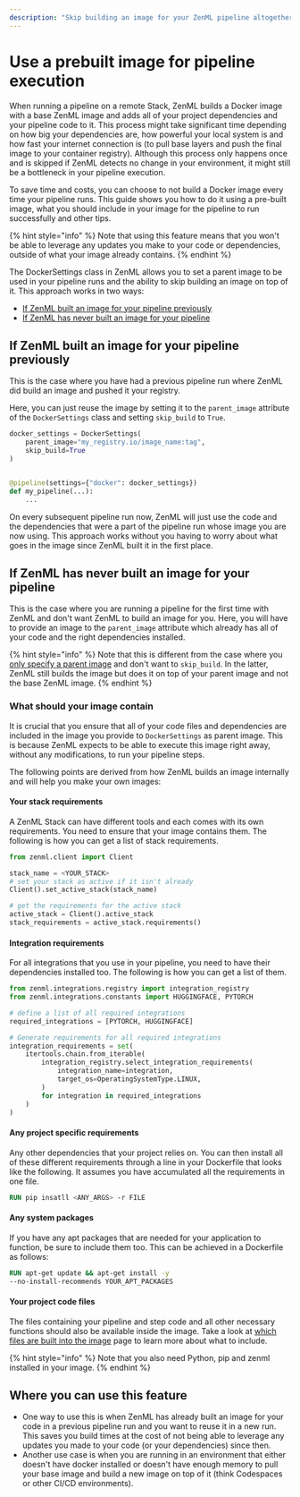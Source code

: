 ```yaml
---
description: "Skip building an image for your ZenML pipeline altogether."
---
```


# Use a prebuilt image for pipeline execution

When running a pipeline on a remote Stack, ZenML builds a Docker image with a base ZenML image and adds all of your project dependencies and your pipeline code to it. This process might take significant time depending on how big your dependencies are, how powerful your local system is and how fast your internet connection is (to pull base layers and push the final image to your container registry). Although this process only happens once and is skipped if ZenML detects no change in your environment, it might still be a bottleneck in your pipeline execution.

To save time and costs, you can choose to not build a Docker image every time your pipeline runs. This guide shows you how to do it using a pre-built image, what you should include in your image for the pipeline to run successfully and other tips.

{% hint style="info" %}
Note that using this feature means that you won't be able to leverage any updates you make to your code or dependencies, outside of what your image already contains.
{% endhint %}

The DockerSettings class in ZenML allows you to set a parent image to be used in your pipeline runs and the ability to skip building an image on top of it. This approach works in two ways:
- [If ZenML built an image for your pipeline previously](#if-zenml-built-an-image-for-your-pipeline-previously)
- [If ZenML has never built an image for your pipeline](#if-zenml-has-never-built-an-image-for-your-pipeline)

## If ZenML built an image for your pipeline previously

This is the case where you have had a previous pipeline run where ZenML did build an image and pushed it your registry.

Here, you can just reuse the image by setting it to the `parent_image` attribute of the `DockerSettings` class and setting `skip_build` to `True`.

```python
docker_settings = DockerSettings(
    parent_image="my_registry.io/image_name:tag",
    skip_build=True
)


@pipeline(settings={"docker": docker_settings})
def my_pipeline(...):
    ...
```

On every subsequent pipeline run now, ZenML will just use the code and the dependencies that were a part of the pipeline run whose image you are now using. This approach works without you having to worry about what goes in the image since ZenML built it in the first place.


## If ZenML has never built an image for your pipeline

This is the case where you are running a pipeline for the first time with ZenML and don't want ZenML to build an image for you. Here, you will have to provide an image to the `parent_image` attribute which already has all of your code and the right dependencies installed.

{% hint style="info" %}
Note that this is different from the case where you [only specify a parent image](../../../../docs/book/how-to/customize-docker-builds/docker-settings-on-a-pipeline.md#using-a-pre-built-parent-image) and don't want to `skip_build`. In the latter, ZenML still builds the image but does it on top of your parent image and not the base ZenML image.
{% endhint %}

### What should your image contain

It is crucial that you ensure that all of your code files and dependencies are included in the image you provide to `DockerSettings` as parent image. This is because ZenML expects to be able to execute this image right away, without any modifications, to run your pipeline steps.

The following points are derived from how ZenML builds an image internally and will help you make your own images:

#### Your stack requirements

A ZenML Stack can have different tools and each comes with its own requirements. You need to ensure that your image contains them. The following is how you can get a list of stack requirements.

```python
from zenml.client import Client

stack_name = <YOUR_STACK>
# set your stack as active if it isn't already
Client().set_active_stack(stack_name)

# get the requirements for the active stack
active_stack = Client().active_stack
stack_requirements = active_stack.requirements()
```

#### Integration requirements

For all integrations that you use in your pipeline, you need to have their dependencies installed too. The following is how you can get a list of them.

```python
from zenml.integrations.registry import integration_registry
from zenml.integrations.constants import HUGGINGFACE, PYTORCH

# define a list of all required integrations
required_integrations = [PYTORCH, HUGGINGFACE]

# Generate requirements for all required integrations
integration_requirements = set(
    itertools.chain.from_iterable(
        integration_registry.select_integration_requirements(
            integration_name=integration,
            target_os=OperatingSystemType.LINUX,
        )
        for integration in required_integrations
    )
)
```

#### Any project specific requirements

Any other dependencies that your project relies on. You can then install all of these different requirements through a line in your Dockerfile that looks like the following. It assumes you have accumulated all the requirements in one file.

```Dockerfile
RUN pip insatll <ANY_ARGS> -r FILE
```

#### Any system packages

If you have any apt packages that are needed for your application to function, be sure to include them too. This can be achieved in a Dockerfile as follows:

```Dockerfile
RUN apt-get update && apt-get install -y 
--no-install-recommends YOUR_APT_PACKAGES
```

#### Your project code files

The files containing your pipeline and step code and all other necessary functions should also be available inside the image. Take a look at [which files are built into the image](../../../../docs/book/how-to/customize-docker-builds/which-files-are-built-into-the-image.md) page to learn more about what to include. 


{% hint style="info" %}
Note that you also need Python, pip and zenml installed in your image.
{% endhint %}


## Where you can use this feature

- One way to use this is when ZenML has already built an image for your code in a previous pipeline run and you want to reuse it in a new run. This saves you build times at the cost of not being able to leverage any updates you made to your code (or your dependencies) since then.
- Another use case is when you are running in an environment that either doesn't have docker installed or doesn't have enough memory to pull your base image and build a new image on top of it (think Codespaces or other CI/CD environments).
